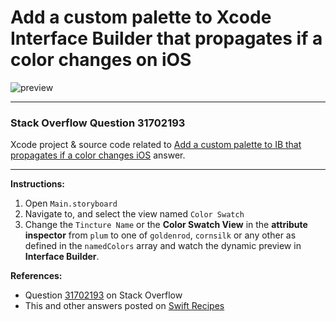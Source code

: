 # Add a custom palette to Xcode Interface Builder that propagates if a color changes on iOS

![preview](https://i.stack.imgur.com/rOCAG.png)

---

### Stack Overflow Question 31702193

Xcode project & source code related to [Add a custom palette to IB that propagates if a color changes iOS](https://stackoverflow.com/questions/31702193/add-a-custom-palette-to-ib-that-propagates-if-a-color-changes-ios/32536485#32536485) answer.

---

**Instructions:**

 1. Open `Main.storyboard`
 2. Navigate to, and select the view named `Color Swatch`
 3. Change the `Tincture Name` or the **Color Swatch View** in the **attribute inspector** from `plum` to one of `goldenrod`, `cornsilk` or any other as defined in the `namedColors` array and watch the dynamic preview in **Interface Builder**.

**References:**

 - Question [31702193](https://stackoverflow.com/questions/31702193) on Stack Overflow
 - This and other answers posted on [Swift Recipes](http://swiftarchitect.com/recipes/)

